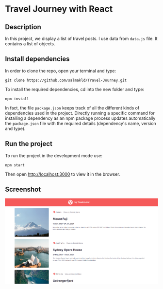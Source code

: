 # Travel Journey with React

## Description
In this project, we display a list of travel posts.
I use data from `data.js` file. It contains a list of objects.

## Install dependencies
In order to clone the repo, open your terminal and type: 

    git clone https://github.com/salmakld/Travel-Journey.git 

To install the required dependencies, cd into the new folder and type:
    
    npm install    

In fact, the file `package.json` keeps track of all the different kinds of dependencies used in the project. Directly running a specific command for installing a dependency as an npm package process updates automatically the `package.json` file with the required details (dependency's name, version and type). 

## Run the project
To run the project in the development mode use: 

    npm start

Then open [http://localhost:3000](http://localhost:3000) to view it in the browser.
## Screenshot

![Screenshot](./demo.png)
